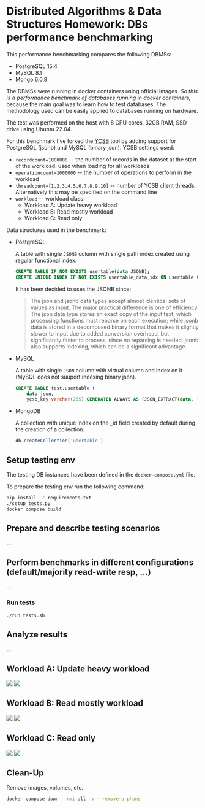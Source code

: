 # Distributed Algorithms & Data Structures Homework: DBs performance benchmarking

This performance benchmarking compares the following DBMSs:
- PostgreSQL 15.4
- MySQL 8.1
- Mongo 6.0.8

The DBMSs were running in docker containers using official images. *So this is a performance benchmark of databases running in docker containers,* because the main goal was to learn how to test databases. The methodology used can be easily applied to databases running on hardware.

The test was performed on the host with 8 CPU cores, 32GB RAM, SSD drive using Ubuntu 22.04.

For this benchmark I've forked the [YCSB](https://github.com/brianfrankcooper/YCSB) tool by adding support for PostgreSQL (jsonb) and MySQL (binary json). YCSB settings used:
- `recordcount=1000000` -- the number of records in the dataset at the start of the workload. used when loading for all workloads
- `operationcount=1000000` -- the number of operations to perform in the workload
- `threadcount=[1,2,3,4,5,6,7,8,9,10]` -- number of YCSB client threads. Alternatively this may be specified on the command line
- `workload` -- workload class:
  - Workload A: Update heavy workload
  - Workload B: Read mostly workload
  - Workload C: Read only

Data structures used in the benchmark:

- PostgreSQL

    A table with single `JSONB` column with single path index created using regular functional index.
    ```sql
    CREATE TABLE IF NOT EXISTS usertable(data JSONB);
    CREATE UNIQUE INDEX IF NOT EXISTS usertable_data_idx ON usertable ((data->>'YCSB_KEY'));
    ```
    It has been decided to uses the JSONB since:
    > The json and jsonb data types accept almost identical sets of values as input. The major practical difference is one of efficiency. The json data type stores an exact copy of the input text, which processing functions must reparse on each execution; while jsonb data is stored in a decomposed binary format that makes it slightly slower to input due to added conversion overhead, but significantly faster to process, since no reparsing is needed. jsonb also supports indexing, which can be a significant advantage.

- MySQL

    A table with single `JSON` column with virtual column and index on it (MySQL does not suuport indexing binary json).
    ```sql
    CREATE TABLE test.usertable (
        data json,
        ycsb_key varchar(255) GENERATED ALWAYS AS (JSON_EXTRACT(data, '$.YCSB_KEY')) STORED PRIMARY KEY);
    ```

- MongoDB

    A collection with unique index on the _id field created by default during the creation of a collection.
    ```js
    db.createCollection('usertable')
    ```


## Setup testing env

The testing DB instances have been defined in the `docker-compose.yml` file.

To prepare the testing env run the following command:
```sh
pip install -r requirements.txt
./setup_tests.py
docker compose build
```

## Prepare and describe testing scenarios
...


## Perform benchmarks in different configurations (default/majority read-write resp, …)
...

### Run tests
```sh
./run_tests.sh
```

## Analyze results
...

## Workload A: Update heavy workload

![](report_output/report_workloada_load.png)
![](report_output/report_workloada_run.png)

## Workload B: Read mostly workload

![](report_output/report_workloadb_load.png)
![](report_output/report_workloadb_run.png)

## Workload C: Read only
![](report_output/report_workloadc_load.png)
![](report_output/report_workloadc_run.png)

## Clean-Up

Remove images, volumes, etc.
```sh
docker compose down --rmi all -v --remove-orphans
```
